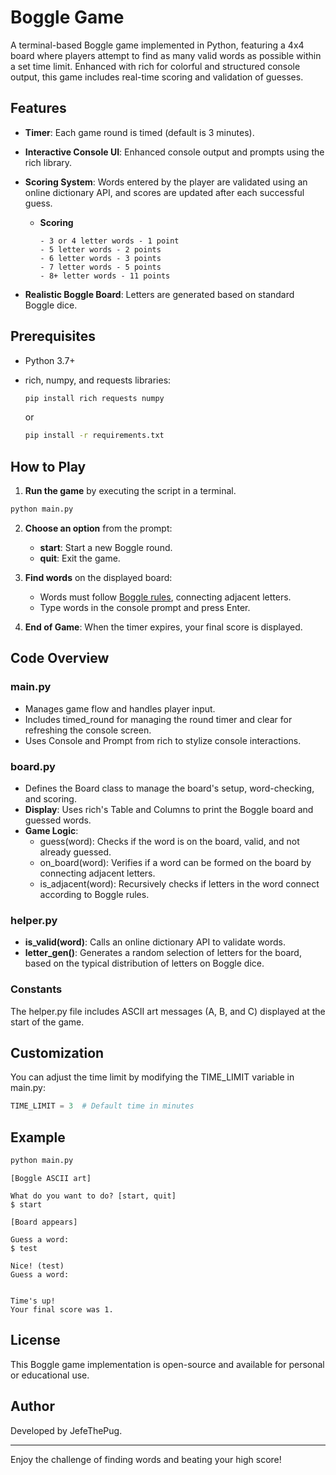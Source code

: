 # Boggle Game

A terminal-based Boggle game implemented in Python, featuring a 4x4 board where players attempt to find as many valid words as possible within a set time limit. Enhanced with rich for colorful and structured console output, this game includes real-time scoring and validation of guesses.

## Features

- **Timer**: Each game round is timed (default is 3 minutes).
- **Interactive Console UI**: Enhanced console output and prompts using the rich library.
- **Scoring System**: Words entered by the player are validated using an online dictionary API, and scores are updated after each successful guess.

  - **Scoring**
    ```
    - 3 or 4 letter words - 1 point
    - 5 letter words - 2 points
    - 6 letter words - 3 points
    - 7 letter words - 5 points
    - 8+ letter words - 11 points
    ```
- **Realistic Boggle Board**: Letters are generated based on standard Boggle dice.

## Prerequisites

- Python 3.7+
- rich, numpy, and requests libraries:

  ```bash
  pip install rich requests numpy
  ```
  or
  ```bash
  pip install -r requirements.txt
  ```

## How to Play

1. **Run the game** by executing the script in a terminal. 
```bash
python main.py
```

2. **Choose an option** from the prompt:
   - **start**: Start a new Boggle round.
   - **quit**: Exit the game.

3. **Find words** on the displayed board:
   - Words must follow [Boggle rules](https://en.wikipedia.org/wiki/Boggle), connecting adjacent letters.
   - Type words in the console prompt and press Enter.

4. **End of Game**: When the timer expires, your final score is displayed.

## Code Overview

### main.py

- Manages game flow and handles player input.
- Includes timed_round for managing the round timer and clear for refreshing the console screen.
- Uses Console and Prompt from rich to stylize console interactions.

### board.py

- Defines the Board class to manage the board's setup, word-checking, and scoring.
- **Display**: Uses rich's Table and Columns to print the Boggle board and guessed words.
- **Game Logic**: 
  - guess(word): Checks if the word is on the board, valid, and not already guessed.
  - on_board(word): Verifies if a word can be formed on the board by connecting adjacent letters.
  - is_adjacent(word): Recursively checks if letters in the word connect according to Boggle rules.

### helper.py

- **is_valid(word)**: Calls an online dictionary API to validate words.
- **letter_gen()**: Generates a random selection of letters for the board, based on the typical distribution of letters on Boggle dice.

### Constants

The helper.py file includes ASCII art messages (A, B, and C) displayed at the start of the game.

## Customization

You can adjust the time limit by modifying the TIME_LIMIT variable in main.py:

```py
TIME_LIMIT = 3  # Default time in minutes
```

## Example

```bash
python main.py
```
```
[Boggle ASCII art]

What do you want to do? [start, quit]
$ start

[Board appears]

Guess a word: 
$ test

Nice! (test)
Guess a word:


Time's up!
Your final score was 1.
```

## License

This Boggle game implementation is open-source and available for personal or educational use.

## Author

Developed by JefeThePug.

---

Enjoy the challenge of finding words and beating your high score!
